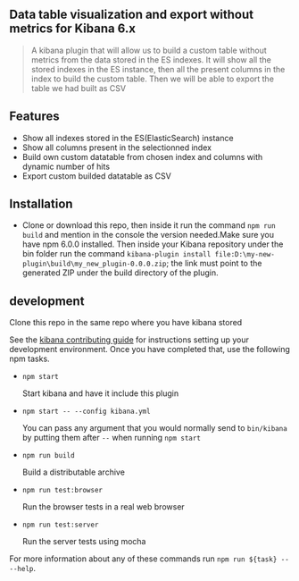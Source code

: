 ## Data table visualization and export without metrics for Kibana 6.x

> A kibana plugin that will allow us to build a custom table without metrics from the data stored in the ES indexes. It will show all the stored indexes in the ES instance, then all the present columns in the index to build the custom table. Then we will be able to export the table we had built as CSV

## Features

* Show all indexes stored in the ES(ElasticSearch) instance
* Show all columns present in the selectionned index
* Build own custom datatable from chosen index and columns with dynamic number of hits
* Export custom builded datatable as CSV

## Installation

* Clone or download this repo, then inside it run the command `npm run build` and mention in the console the version needed.Make sure you have npm 6.0.0 installed. Then inside your Kibana repository under the bin folder run the command `kibana-plugin install file:D:\my-new-plugin\build\my_new_plugin-0.0.0.zip`; the link must point to the generated ZIP under the build directory of the plugin. 

## development

Clone this repo in the same repo where you have kibana stored

See the [kibana contributing guide](https://github.com/elastic/kibana/blob/master/CONTRIBUTING.md) for instructions setting up your development environment. Once you have completed that, use the following npm tasks.

  - `npm start`

    Start kibana and have it include this plugin

  - `npm start -- --config kibana.yml`

    You can pass any argument that you would normally send to `bin/kibana` by putting them after `--` when running `npm start`

  - `npm run build`

    Build a distributable archive

  - `npm run test:browser`

    Run the browser tests in a real web browser

  - `npm run test:server`

    Run the server tests using mocha

For more information about any of these commands run `npm run ${task} -- --help`.
